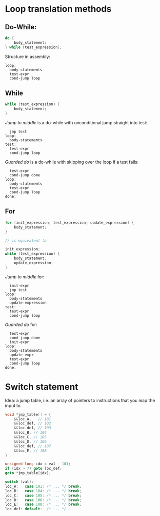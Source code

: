 # Loop translation methods

## Do-While:

```c
do {
    body_statement;
} while (test_expression);
```

Structure in assembly:

```
loop:
  body-statements
  test-expr
  cond-jump loop
```

## While

```c
while (test_expression) {
    body_statement;
}
```

*Jump to middle* is a do-while with unconditional jump straight into test:

```
  jmp test
loop:
  body-statements
test:
  test-expr
  cond-jump loop
```

*Guarded do* is a do-while with skipping over the loop if a test fails:

```
  test-expr
  cond-jump done
loop:
  body-statements
  test-expr
  cond-jump loop
done:
```

## For

```c
for (init_expression; test_expression; update_expression) {
    body_statement;
}

// is equivalent to

init_expression;
while (test_expression) {
    body_statement;
    update_expression;
}
```

*Jump to middle* for:

```
  init-expr
  jmp test
loop:
  body-statements
  update-expression
test:
  test-expr
  cond-jump loop
```

*Guarded do* for:
```
  test-expr
  cond-jump done
  init-expr
loop:
  body-statements
  update-expr
  test-expr
  cond-jump loop
done:
```

# Switch statement

Idea: a jump table, i.e. an array of pointers to instructions that you map the input to.

```c
void *jmp_table[] = {
    &&loc_A,   // 101
    &&loc_def, // 102
    &&loc_def, // 103
    &&loc_B, // 104
    &&loc_C, // 105
    &&loc_D, // 106
    &&loc_def, // 107
    &&loc_E, // 108
}

unsigned long idx = val - 101;
if (idx > 7) goto loc_def;
goto *jmp_table[idx];

switch (val):
loc_A:   case 101: /* ... */ break;
loc_B:   case 104: /* ... */ break;
loc_C:   case 105: /* ... */ break;
loc_D:   case 106: /* ... */ break;
loc_E:   case 108: /* ... */ break;
loc_def: default:  /* ... */
```
